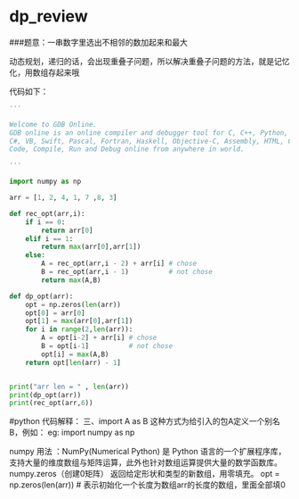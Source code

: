 # dp_review

###题意：一串数字里选出不相邻的数加起来和最大

动态规划，递归的话，会出现重叠子问题，所以解决重叠子问题的方法，就是记忆化，用数组存起来哦

代码如下： 
```python
'''

Welcome to GDB Online.
GDB online is an online compiler and debugger tool for C, C++, Python, Java, PHP, Ruby, Perl,
C#, VB, Swift, Pascal, Fortran, Haskell, Objective-C, Assembly, HTML, CSS, JS, SQLite, Prolog.
Code, Compile, Run and Debug online from anywhere in world.

'''

import numpy as np

arr = [1, 2, 4, 1, 7 ,8, 3]

def rec_opt(arr,i):
    if i == 0:
        return arr[0]
    elif i == 1:
        return max(arr[0],arr[1])
    else:
        A = rec_opt(arr,i - 2) + arr[i] # chose
        B = rec_opt(arr,i - 1)          # not chose
        return max(A,B)

def dp_opt(arr):
    opt = np.zeros(len(arr))
    opt[0] = arr[0]
    opt[1] = max(arr[0],arr[1])
    for i in range(2,len(arr)):
        A = opt[i-2] + arr[i] # chose
        B = opt[i-1]          # not chose 
        opt[i] = max(A,B)
    return opt[len(arr) - 1]


print("arr len = " , len(arr))
print(dp_opt(arr))
print(rec_opt(arr,6))

```


#python 代码解释：
三、import A as B
        这种方式为给引入的包A定义一个别名B，例如：
eg:
import numpy as np 


numpy 用法 ：NumPy(Numerical Python) 是 Python 语言的一个扩展程序库，支持大量的维度数组与矩阵运算，此外也针对数组运算提供大量的数学函数库。
numpy.zeros（创建0矩阵）
返回给定形状和类型的新数组，用零填充。
opt = np.zeros(len(arr)) # 表示初始化一个长度为数组arr的长度的数组，里面全部填0


